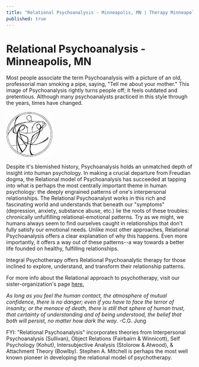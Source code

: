 ```yaml
---
title: "Relational Psychoanalysis - Minneapolis, MN | Therapy Minneapolis"
published: true
---
```


# Relational Psychoanalysis - Minneapolis, MN

Most people associate the term Psychoanalysis with a picture of an old, professorial man smoking a pipe, saying, "Tell me about your mother." This image of Psychoanalysis rightly turns people off; it feels outdated and pretentious. Although many psychoanalysts practiced in this style through the years, times have changed.

![Relational](/files/Relational.jpg)

Despite it's blemished history, Psychoanalysis holds an unmatched depth of insight into human psychology. In making a crucial departure from Freudian dogma, the Relational model of Psychoanalysis has succeeded at tapping into what is perhaps the most centrally important theme in human psychology: the deeply engrained patterns of one's interpersonal relationships. The Relational Psychoanalyst works in this rich and fascinating world and understands that beneath our "symptoms" (depression, anxiety, substance abuse, etc.) lie the roots of these troubles: chronically unfulfilling relational-emotional patterns. Try as we might, we humans always seem to find ourselves caught in relationships that don't fully satisfy our emotional needs. Unlike most other approaches, Relational Psychoanalysis offers a clear explanation of why this happens. Even more importantly, it offers a way out of these patterns--a way towards a better life founded on healthy, fulfilling relationships.

Integral Psychotherapy offers Relational Psychoanalytic therapy for those inclined to explore, understand, and transform their relationship patterns.

For more info about the Relational approach to psychotherapy, visit our sister-organization's page [here.](http://www.chiron-center.com/#!relationalpsychology/cf3x)

 

_As long as you feel the human contact, the atmosphere of mutual confidence, there is no danger; even if you have to face the terror of insanity, or the menace of death, there is still that sphere of human trust, that certainty of understanding and of being understood, the belief that both will persist, no matter how dark the way_.    -C.G. Jung

 


 

FYI: "Relational Psychoanalysis" incorporates theories from Interpersonal Psychoanalysis (Sullivan), Object Relations (Fairbairn & Winnicott), Self Psychology (Kohut), Intersubjective Analysis (Stolorow & Atwood), & Attachment Theory (Bowlby).  Stephen A. Mitchell is perhaps the most well known pioneer in developing the relational model of psychotherapy.